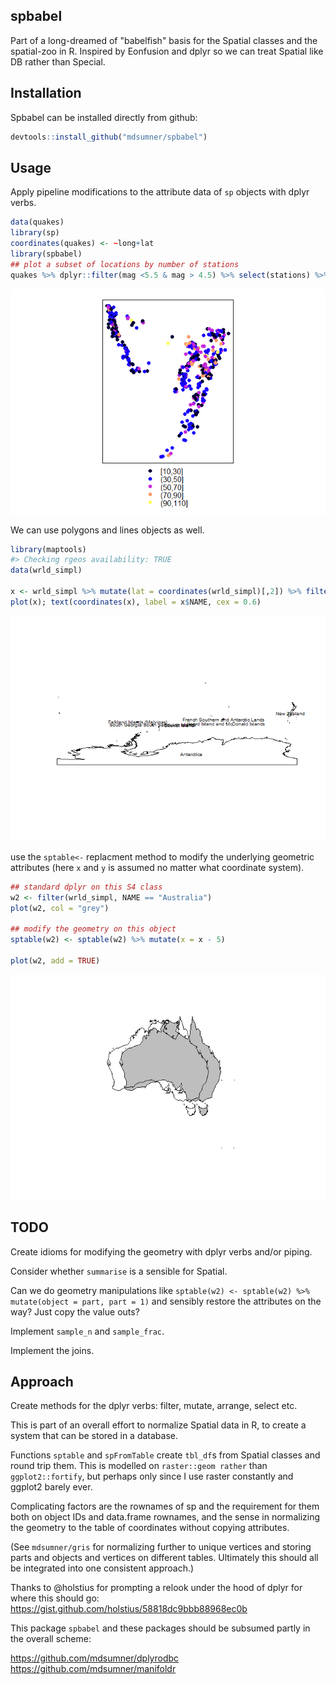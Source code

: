 <!-- README.md is generated from README.Rmd. Please edit that file -->
spbabel
-------

Part of a long-dreamed of "babelfish" basis for the Spatial classes and the spatial-zoo in R. Inspired by Eonfusion and dplyr so we can treat Spatial like DB rather than Special.

Installation
------------

Spbabel can be installed directly from github:

``` r
devtools::install_github("mdsumner/spbabel")
```

Usage
-----

Apply pipeline modifications to the attribute data of `sp` objects with dplyr verbs.

``` r
data(quakes)
library(sp)
coordinates(quakes) <- ~long+lat
library(spbabel)
## plot a subset of locations by number of stations
quakes %>% dplyr::filter(mag <5.5 & mag > 4.5) %>% select(stations) %>% spplot
```

![](README-unnamed-chunk-3-1.png)<!-- -->

We can use polygons and lines objects as well.

``` r
library(maptools)
#> Checking rgeos availability: TRUE
data(wrld_simpl)

x <- wrld_simpl %>% mutate(lat = coordinates(wrld_simpl)[,2]) %>% filter(lat < -40) %>% select(NAME)
plot(x); text(coordinates(x), label = x$NAME, cex = 0.6)
```

![](README-unnamed-chunk-4-1.png)<!-- -->

use the `sptable<-` replacment method to modify the underlying geometric attributes (here `x` and `y` is assumed no matter what coordinate system).

``` r
## standard dplyr on this S4 class
w2 <- filter(wrld_simpl, NAME == "Australia")
plot(w2, col = "grey")

## modify the geometry on this object
sptable(w2) <- sptable(w2) %>% mutate(x = x - 5)

plot(w2, add = TRUE)
```

![](README-unnamed-chunk-5-1.png)<!-- -->

TODO
----

Create idioms for modifying the geometry with dplyr verbs and/or piping.

Consider whether `summarise` is a sensible for Spatial.

Can we do geometry manipulations like `sptable(w2) <- sptable(w2) %>% mutate(object = part, part = 1)` and sensibly restore the attributes on the way? Just copy the value outs?

Implement `sample_n` and `sample_frac`.

Implement the joins.

Approach
--------

Create methods for the dplyr verbs: filter, mutate, arrange, select etc.

This is part of an overall effort to normalize Spatial data in R, to create a system that can be stored in a database.

Functions `sptable` and `spFromTable` create `tbl_df`s from Spatial classes and round trip them. This is modelled on `raster::geom rather` than `ggplot2::fortify`, but perhaps only since I use raster constantly and ggplot2 barely ever.

Complicating factors are the rownames of sp and the requirement for them both on object IDs and data.frame rownames, and the sense in normalizing the geometry to the table of coordinates without copying attributes.

(See `mdsumner/gris` for normalizing further to unique vertices and storing parts and objects and vertices on different tables. Ultimately this should all be integrated into one consistent approach.)

Thanks to @holstius for prompting a relook under the hood of dplyr for where this should go: <https://gist.github.com/holstius/58818dc9bbb88968ec0b>

This package `spbabel` and these packages should be subsumed partly in the overall scheme:

<https://github.com/mdsumner/dplyrodbc> <https://github.com/mdsumner/manifoldr>
